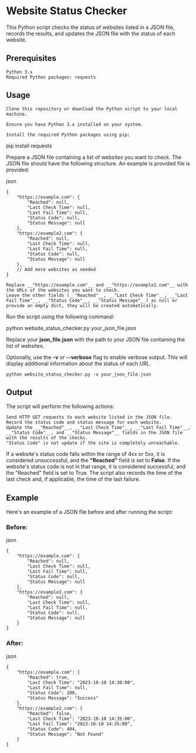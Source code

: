 # Website Status Checker

This Python script checks the status of websites listed in a JSON file, records the results, and updates the JSON file with the status of each website.
## Prerequisites

    Python 3.x
    Required Python packages: requests

## Usage

    Clone this repository or download the Python script to your local machine.

    Ensure you have Python 3.x installed on your system.

    Install the required Python packages using pip:

pip install requests

Prepare a JSON file containing a list of websites you want to check. The JSON file should have the following structure. An example is provided file is provided:

json
```
{
    "https://example.com": {
        "Reached": null,
        "Last Check Time": null,
        "Last Fail Time": null,
        "Status Code": null,
        "Status Message": null
    },
    "https://example2.com": {
        "Reached": null,
        "Last Check Time": null,
        "Last Fail Time": null,
        "Status Code": null,
        "Status Message": null
    },
    // Add more websites as needed
}
```
    Replace __"https://example.com"__ and __"https://example2.com"__ with the URLs of the websites you want to check.
    Leave the other fields (__"Reached"__, __"Last Check Time"__, __"Last Fail Time"__, __"Status Code"__, __"Status Message"__) as null or provide an empty dict, they will be created automatically.

Run the script using the following command:

python website_status_checker.py your_json_file.json

Replace your __json_file.json__ with the path to your JSON file containing the list of websites.

Optionally, use the __-v__ or __--verbose__ flag to enable verbose output. This will display additional information about the status of each URL.

    python website_status_checker.py -v your_json_file.json

## Output

The script will perform the following actions:

    Send HTTP GET requests to each website listed in the JSON file.
    Record the status code and status message for each website.
    Update the __"Reached"__, __"Last Check Time"__, __"Last Fail Time"__, __"Status Code"__, and __"Status Message"__ fields in the JSON file with the results of the checks.
    "Status Code" is not update if the site is completely unreachable.

If a website's status code falls within the range of 4xx or 5xx, it is considered unsuccessful, and the __"Reached"__ field is set to __False__. If the website's status code is not in that range, it is considered successful, and the "Reached" field is set to True. The script also records the time of the last check and, if applicable, the time of the last failure.
## Example

Here's an example of a JSON file before and after running the script:

### Before:

json
```
{
    "https://example.com": {
        "Reached": null,
        "Last Check Time": null,
        "Last Fail Time": null,
        "Status Code": null,
        "Status Message": null
    },
    "https://example2.com": {
        "Reached": null,
        "Last Check Time": null,
        "Last Fail Time": null,
        "Status Code": null,
        "Status Message": null
    }
}
```
### After:

json
```
{
    "https://example.com": {
        "Reached": true,
        "Last Check Time": "2023-10-10 14:30:00",
        "Last Fail Time": null,
        "Status Code": 200,
        "Status Message": "Success"
    },
    "https://example2.com": {
        "Reached": false,
        "Last Check Time": "2023-10-10 14:35:00",
        "Last Fail Time": "2023-10-10 14:35:00",
        "Status Code": 404,
        "Status Message": "Not Found"
    }
}
```